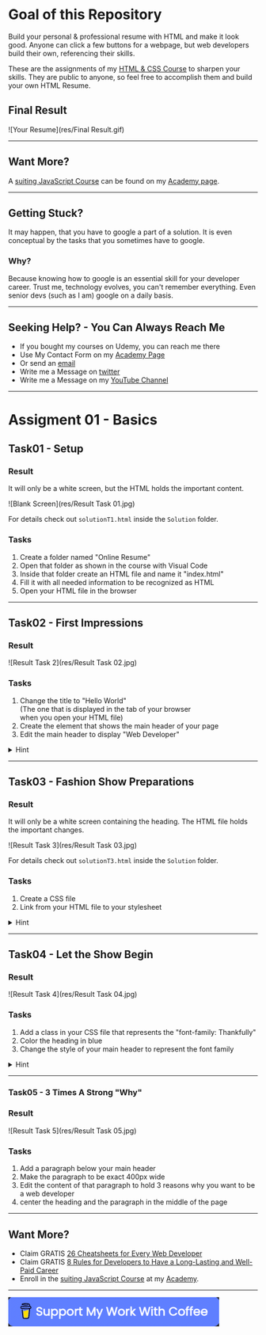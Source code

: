 # Goal of this Repository
Build your personal & professional resume with HTML and make it look good.
Anyone can click a few buttons for a webpage, but web developers build their own, referencing their skills.

These are the assignments of my [HTML & CSS Course]() to sharpen your skills.
They are public to anyone, so feel free to accomplish them and build your own HTML Resume.

## Final Result
![Your Resume](res/Final Result.gif)
<hr>

## Want More?
A [suiting JavaScript Course](https://arnoldcodeacademy.teachable.com/p/javascript-beginner-course) can be found on my [Academy page](https://arnoldcodeacademy.teachable.com/p/javascript-beginner-course).

<hr>

## Getting Stuck?
It may happen, that you have to google a part of a solution.
It is even conceptual by the tasks that you sometimes have to google.

### Why?

Because knowing how to google is an essential skill for your developer career.
Trust me, technology evolves, you can't remember everything.
Even senior devs (such as I am) google on a daily basis.

<hr>

## Seeking Help? - You Can Always Reach Me
- If you bought my courses on Udemy, you can reach me there
- Use My Contact Form on my [Academy Page](https://arnoldcode.com/contact-arnoldacademy)
- Or send an [email](mailto:info@arnoldcode.com)
- Write me a Message on [twitter](https://twitter.com/ArnoldAbrahamP1)
- Write me a Message on my [YouTube Channel](https://www.youtube.com/channel/UCfSQ2-Suwq_axrMc8DIxD6g)
<hr>

# Assigment 01 - Basics
## Task01 - Setup

### Result
It will only be a white screen, but the HTML holds the important content.

![Blank Screen](res/Result Task 01.jpg)

For details check out `solutionT1.html` inside the `Solution` folder.

### Tasks

1. Create a folder named "Online Resume"
2. Open that folder as shown in the course with Visual Code
3. Inside that folder create an HTML file and name it "index.html"
4. Fill it with all needed information to be recognized as HTML
5. Open your HTML file in the browser

<hr>

## Task02 - First Impressions
### Result

![Result Task 2](res/Result Task 02.jpg)

### Tasks
1. Change the title to "Hello World"\
(The one that is displayed in the tab of your browser\
when you open your HTML file)
2. Create the element that shows the main header of your page
3. Edit the main header to display "Web Developer"
<details>
<summary>Hint</summary>
- the tag you need is a "header" tag
</details>

<hr>


## Task03 - Fashion Show Preparations
### Result
It will only be a white screen containing the heading. The HTML file holds the important changes.

![Result Task 3](res/Result Task 03.jpg)

For details check out `solutionT3.html` inside the `Solution` folder.

### Tasks
1. Create a CSS file
2. Link from your HTML file to your stylesheet
<details>
<summary>Hint</summary>
- the tag you need is a "link" tag
</details>
<hr>

## Task04 - Let the Show Begin 
### Result
![Result Task 4](res/Result Task 04.jpg)

### Tasks

1. Add a class in your CSS file that represents the "font-family: Thankfully"
2. Color the heading in blue
3. Change the style of your main header to represent the font family
<details>
<summary>Hint</summary>
- if you use a class you need to use HTML attributes here. You are searching for one that is starts with "cl" and has 5 letters total
</details>

<hr>


### Task05 - 3 Times A Strong "Why"
### Result
![Result Task 5](res/Result Task 05.jpg)

### Tasks
1. Add a paragraph below your main header
2. Make the paragraph to be exact 400px wide
3. Edit the content of that paragraph to hold 3 reasons why you want to be a web developer
4. center the heading and the paragraph in the middle of the page

<hr>

## Want More?

- Claim GRATIS [26 Cheatsheets for Every Web Developer](https://arnoldcodeacademy.ck.page/26webdevcheatsheets)
- Claim GRATIS [8 Rules for Developers to Have a Long-Lasting and Well-Paid Career](https://arnoldcodeacademy.ck.page/8rulesforsuccesfuldevs)
- Enroll in the [suiting JavaScript Course](https://arnoldcodeacademy.teachable.com/p/javascript-beginner-course) at my [Academy](https://arnoldcodeacademy.teachable.com/p/javascript-beginner-course).

<hr>

[![Support me:)](res/buyMeACoffee.png)](https://www.buymeacoffee.com/arnoldcode)
